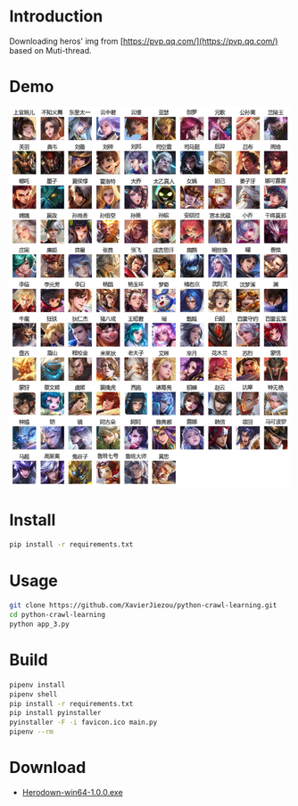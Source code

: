 # Introduction
Downloading heros' img from [https://pvp.qq.com/](https://pvp.qq.com/) based on Muti-thread.
# Demo
![demo](demo.jpg)
# Install
```bash
pip install -r requirements.txt
```
# Usage
```bash
git clone https://github.com/XavierJiezou/python-crawl-learning.git
cd python-crawl-learning
python app_3.py
```
# Build
```bash
pipenv install
pipenv shell
pip install -r requirements.txt
pip install pyinstaller
pyinstaller -F -i favicon.ico main.py
pipenv --rm
```
# Download
- [Herodown-win64-1.0.0.exe](https://github.com/XavierJiezou/python-crawl-learning/releases/download/1.0.0/Herodown-win64-1.0.0.exe)
